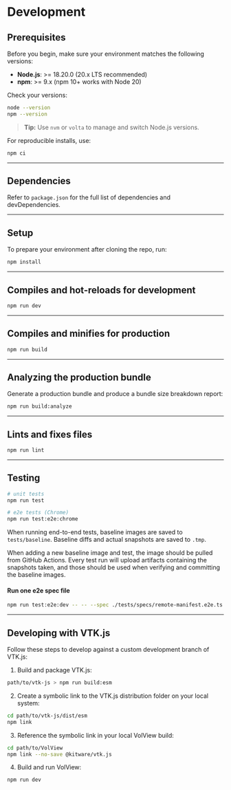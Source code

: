 # Development

## Prerequisites

Before you begin, make sure your environment matches the following versions:

- **Node.js**: >= 18.20.0 (20.x LTS recommended)  
- **npm**: >= 9.x (npm 10+ works with Node 20)

Check your versions:

```bash
node --version
npm --version
```

> **Tip:** Use `nvm` or `volta` to manage and switch Node.js versions.

For reproducible installs, use:

```bash
npm ci
```


---

## Dependencies

Refer to `package.json` for the full list of dependencies and devDependencies.

---

## Setup

To prepare your environment after cloning the repo, run:

```bash
npm install
```

---

## Compiles and hot-reloads for development

```bash
npm run dev
```

---

## Compiles and minifies for production

```bash
npm run build
```

---

## Analyzing the production bundle

Generate a production bundle and produce a bundle size breakdown report:

```bash
npm run build:analyze
```

---

## Lints and fixes files

```bash
npm run lint
```

---

## Testing

```bash
# unit tests
npm run test

# e2e tests (Chrome)
npm run test:e2e:chrome
```

When running end-to-end tests, baseline images are saved to `tests/baseline`. Baseline diffs and actual snapshots are saved to `.tmp`.

When adding a new baseline image and test, the image should be pulled from GitHub Actions. Every test run will upload artifacts containing the snapshots taken, and those should be used when verifying and committing the baseline images.

#### Run one e2e spec file

```bash
npm run test:e2e:dev -- -- --spec ./tests/specs/remote-manifest.e2e.ts
```

---

## Developing with VTK.js

Follow these steps to develop against a custom development branch of VTK.js:

1. Build and package VTK.js:

```bash
path/to/vtk-js > npm run build:esm
```

2. Create a symbolic link to the VTK.js distribution folder on your local system:

```bash
cd path/to/vtk-js/dist/esm
npm link
```

3. Reference the symbolic link in your local VolView build:

```bash
cd path/to/VolView
npm link --no-save @kitware/vtk.js
```

4. Build and run VolView:

```bash
npm run dev
```
